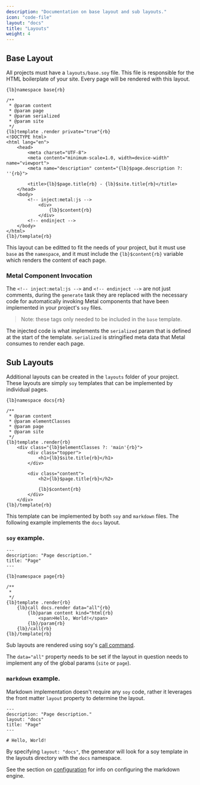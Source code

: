 ```yaml
---
description: "Documentation on base layout and sub layouts."
icon: "code-file"
layout: "docs"
title: "Layouts"
weight: 4
---
```


<article id="base">

## Base Layout

All projects must have a `layouts/base.soy` file. This file is responsible for
the HTML boilerplate of your site. Every page will be rendered with this layout.

```soy
{lb}namespace base{rb}

/**
 * @param content
 * @param page
 * @param serialized
 * @param site
 */
{lb}template .render private="true"{rb}
<!DOCTYPE html>
<html lang="en">
    <head>
        <meta charset="UTF-8">
        <meta content="minimum-scale=1.0, width=device-width" name="viewport">
        <meta name="description" content="{lb}$page.description ?: ''{rb}">

        <title>{lb}$page.title{rb} - {lb}$site.title{rb}</title>
    </head>
    <body>
        <!-- inject:metal:js -->
            <div>
                {lb}$content{rb}
            </div>
        <!-- endinject -->
    </body>
</html>
{lb}/template{rb}
```

This layout can be editted to fit the needs of your project, but it must
use `base` as the `namespace`, and it must include
the `{lb}$content{rb}` variable which renders the content of each page.

### Metal Component Invocation

The `<!-- inject:metal:js -->` and `<!-- endinject -->` are not just comments,
during the `generate` task they are replaced with the necessary code for
automatically invoking Metal components that have been implemented in your
project's `soy` files.

> Note: these tags only needed to be included in the `base` template.

The injected code is what implements the `serialized` param that is defined at
the start of the template. `serialized` is stringified meta data that Metal
consumes to render each page.

</article>

<article id="sub">

## Sub Layouts

Additional layouts can be created in the `layouts` folder of your project. These
layouts are simply `soy` templates that can be implemented by individual pages.

```soy
{lb}namespace docs{rb}

/**
 * @param content
 * @param elementClasses
 * @param page
 * @param site
 */
{lb}template .render{rb}
    <div class="{lb}$elementClasses ?: 'main'{rb}">
        <div class="topper">
            <h1>{lb}$site.title{rb}</h1>
        </div>

        <div class="content">
            <h2>{lb}$page.title{rb}</h2>

            {lb}$content{rb}
        </div>
    </div>
{lb}/template{rb}
```

This template can be implemented by both `soy` and `markdown` files. The
following example implements the `docs` layout.

### `soy` example.

```soy
---
description: "Page description."
title: "Page"
---

{lb}namespace page{rb}

/**
 *
 */
{lb}template .render{rb}
    {lb}call docs.render data="all"{rb}
        {lb}param content kind="html{rb}
            <span>Hello, World!</span>
        {lb}/param{rb}
    {lb}/call{rb}
{lb}/template{rb}
```

Sub layouts are rendered using soy's [call command](https://developers.google.com/closure/templates/docs/commands#call).

The `data="all"` property needs to be set if the layout in question needs to
implement any of the global params (`site` or `page`).

### `markdown` example.

Markdown implementation doesn't require any `soy` code, rather it leverages the
front matter `layout` property to determine the layout.

```
---
description: "Page description."
layout: "docs"
title: "Page"
---

# Hello, World!

```

By specifying `layout: "docs"`, the generator will look for a soy template in
the layouts directory with the `docs` namespace.

See the section on [configuration](http://localhost:8888/docs/tasks.html#configuration) for
info on configuring the markdown engine.

</article>
